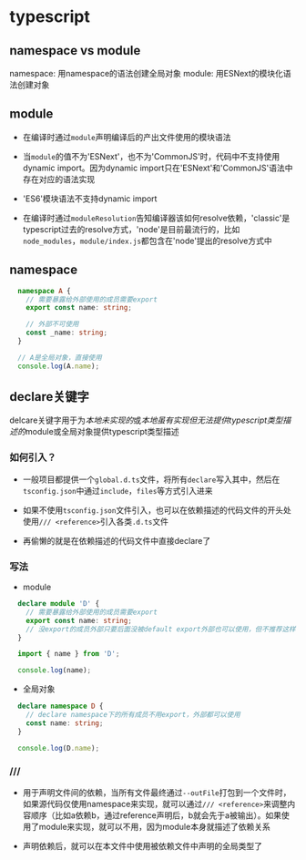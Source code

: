 # typescript


## namespace vs module
namespace: 用namespace的语法创建全局对象
module: 用ESNext的模块化语法创建对象


## module
* 在编译时通过`module`声明编译后的产出文件使用的模块语法

* 当`module`的值不为'ESNext'，也不为'CommonJS'时，代码中不支持使用dynamic import。因为dynamic import只在'ESNext'和'CommonJS'语法中存在对应的语法实现

* 'ES6'模块语法不支持dynamic import

* 在编译时通过`moduleResolution`告知编译器该如何resolve依赖，'classic'是typescript过去的resolve方式，'node'是目前最流行的，比如`node_modules`，`module/index.js`都包含在'node'提出的resolve方式中


## namespace

```typescript
  namespace A {
    // 需要暴露给外部使用的成员需要export
    export const name: string;

    // 外部不可使用
    const _name: string;
  }
```

```typescript
  // A是全局对象，直接使用
  console.log(A.name);
```


## declare关键字
delcare关键字用于为*本地未实现的*或*本地虽有实现但无法提供typescript类型描述的*module或全局对象提供typescript类型描述

### 如何引入？
* 一般项目都提供一个`global.d.ts`文件，将所有`declare`写入其中，然后在`tsconfig.json`中通过`include`，`files`等方式引入进来

* 如果不使用`tsconfig.json`文件引入，也可以在依赖描述的代码文件的开头处使用`/// <reference>`引入各类`.d.ts`文件

* 再偷懒的就是在依赖描述的代码文件中直接declare了

### 写法
* module
```typescript
  declare module 'D' {
    // 需要暴露给外部使用的成员需要export
    export const name: string;
    // 没export的成员外部只要后面没被default export外部也可以使用，但不推荐这样做
  }
```

```typescript
  import { name } from 'D';

  console.log(name);
```

* 全局对象
```typescript
  declare namespace D {
    // declare namespace下的所有成员不用export，外部都可以使用
    const name: string;
  }
```

```typescript
  console.log(D.name);
```


### /// <reference>

* 用于声明文件间的依赖，当所有文件最终通过`--outFile`打包到一个文件时，如果源代码仅使用namespace来实现，就可以通过`/// <reference>`来调整内容顺序（比如a依赖b，通过reference声明后，b就会先于a被输出）。如果使用了module来实现，就可以不用，因为module本身就描述了依赖关系

* 声明依赖后，就可以在本文件中使用被依赖文件中声明的全局类型了
